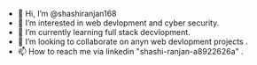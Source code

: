 - 👋 Hi, I’m @shashiranjan168
- 👀 I’m interested in web devlopment and cyber security.
- 🌱 I’m currently learning full stack decvlopment.
- 💞️ I’m looking to collaborate on anyn web devlopment projects .
- 📫 How to reach me via linkedin "shashi-ranjan-a8922626a" .

<!---
shashiranjan168/shashiranjan168 is a ✨ special ✨ repository because its `README.md` (this file) appears on your GitHub profile.
You can click the Preview link to take a look at your changes.
--->
